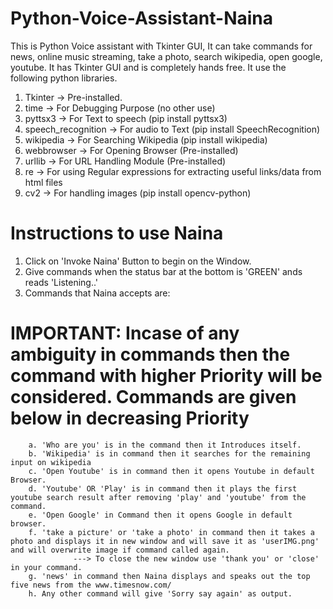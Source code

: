 # Python-Voice-Assistant-Naina
This is Python Voice assistant with Tkinter GUI, It can take commands for news, online music streaming, take a photo, search wikipedia, open google, youtube.
It has Tkinter GUI and is completely hands free.
It use the following python libraries.
  1. Tkinter            -> Pre-installed.
  2. time               -> For Debugging Purpose (no other use)
  3. pyttsx3            -> For Text to speech (pip install pyttsx3)
  4. speech_recognition -> For audio to Text (pip install SpeechRecognition)
  5. wikipedia          -> For Searching Wikipedia (pip install wikipedia)
  6. webbrowser         -> For Opening Browser (Pre-installed)
  7. urllib             -> For URL Handling Module (Pre-installed)
  8. re                 -> For using Regular expressions for extracting useful links/data from html files
  9. cv2                -> For handling images (pip install opencv-python)
 
 # Instructions to use Naina
 1. Click on 'Invoke Naina' Button to begin on the Window.
 2. Give commands when the status bar at the bottom is 'GREEN' ands reads 'Listening..'
 3. Commands that Naina accepts are:
 # IMPORTANT: Incase of any ambiguity in commands then the command with higher Priority will be considered. Commands are given below in decreasing Priority
        a. 'Who are you' is in the command then it Introduces itself.
        b. 'Wikipedia' is in command then it searches for the remaining input on wikipedia
        c. 'Open Youtube' is in command then it opens Youtube in default Browser.
        d. 'Youtube' OR 'Play' is in command then it plays the first youtube search result after removing 'play' and 'youtube' from the command.
        e. 'Open Google' in Command then it opens Google in default browser.
        f. 'take a picture' or 'take a photo' in command then it takes a photo and displays it in new window and will save it as 'userIMG.png' and will overwrite image if command called again.
                  ---> To close the new window use 'thank you' or 'close' in your command.
        g. 'news' in command then Naina displays and speaks out the top five news from the www.timesnow.com/
        h. Any other command will give 'Sorry say again' as output.
